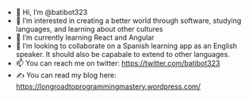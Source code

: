- 👋 Hi, I’m @batibot323
- 👀 I’m interested in creating a better world through software, studying languages, and learning about other cultures
- 🌱 I’m currently learning React and Angular
- 💞️ I’m looking to collaborate on a Spanish learning app as an English speaker. It should also be capabale to extend to other languages.
- 📫 You can reach me on twitter: https://twitter.com/batibot323
- ✍️ You can read my blog here: https://longroadtoprogrammingmastery.wordpress.com/

<!---
batibot323/batibot323 is a ✨ special ✨ repository because its `README.md` (this file) appears on your GitHub profile.
You can click the Preview link to take a look at your changes.
--->
